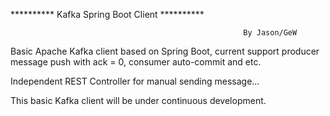 ********** Kafka Spring Boot Client **********
												
														By Jason/GeW

Basic Apache Kafka client based on Spring Boot, current support producer message push with ack = 0, consumer auto-commit and etc.

Independent REST Controller for manual sending message...

This basic Kafka client will be under continuous development.